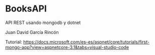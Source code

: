 # BooksAPI

API REST usando mongodb y dotnet

Juan David García Rincón

Tutorial: https://docs.microsoft.com/es-es/aspnet/core/tutorials/first-mongo-app?view=aspnetcore-3.1&tabs=visual-studio-code
